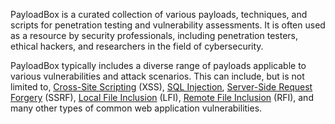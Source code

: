 PayloadBox is a curated collection of various payloads, techniques, and scripts for penetration testing and vulnerability assessments. It is often used as a resource by security professionals, including penetration testers, ethical hackers, and researchers in the field of cybersecurity.

PayloadBox typically includes a diverse range of payloads applicable to various vulnerabilities and attack scenarios. This can include, but is not limited to, [Cross-Site Scripting]() (XSS), [SQL Injection](), [Server-Side Request Forgery]() (SSRF), [Local File Inclusion]() (LFI), [Remote File Inclusion]() (RFI), and many other types of common web application vulnerabilities.

